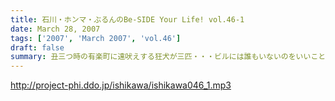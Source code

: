```yaml
---
title: 石川・ホンマ・ぶるんのBe-SIDE Your Life! vol.46-1
date: March 28, 2007
tags: ['2007', 'March 2007', 'vol.46']
draft: false
summary: 丑三つ時の有楽町に遠吠えする狂犬が三匹・・・ビルには誰もいないのをいいことに叫ぶ！吠える！そして、ぶるんぶるんの「メジャー昇格」が今春にはあるらしい。球春到来であります。来週はパリーグの初戦を終えての収録になりますよ！NAMAE
---
```


http://project-phi.ddo.jp/ishikawa/ishikawa046_1.mp3